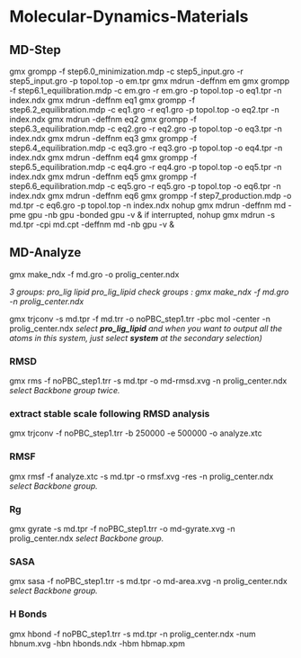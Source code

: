 # Molecular-Dynamics-Materials
## MD-Step
gmx grompp -f step6.0_minimization.mdp -c step5_input.gro -r step5_input.gro -p topol.top -o em.tpr
gmx mdrun -deffnm em
gmx grompp -f step6.1_equilibration.mdp -c em.gro -r em.gro -p topol.top -o eq1.tpr -n index.ndx
gmx mdrun -deffnm eq1
gmx grompp -f step6.2_equilibration.mdp -c eq1.gro -r eq1.gro -p topol.top -o eq2.tpr -n index.ndx
gmx mdrun -deffnm eq2
gmx grompp -f step6.3_equilibration.mdp -c eq2.gro -r eq2.gro -p topol.top -o eq3.tpr -n index.ndx
gmx mdrun -deffnm eq3
gmx grompp -f step6.4_equilibration.mdp -c eq3.gro -r eq3.gro -p topol.top -o eq4.tpr -n index.ndx
gmx mdrun -deffnm eq4
gmx grompp -f step6.5_equilibration.mdp -c eq4.gro -r eq4.gro -p topol.top -o eq5.tpr -n index.ndx
gmx mdrun -deffnm eq5
gmx grompp -f step6.6_equilibration.mdp -c eq5.gro -r eq5.gro -p topol.top -o eq6.tpr -n index.ndx
gmx mdrun -deffnm eq6
gmx grompp -f step7_production.mdp -o md.tpr -c eq6.gro -p topol.top -n index.ndx
nohup gmx mdrun -deffnm md -pme gpu -nb gpu -bonded gpu -v & 
if interrupted,
nohup gmx mdrun -s md.tpr -cpi md.cpt -deffnm md -nb gpu -v & 
## MD-Analyze
gmx make_ndx -f md.gro -o prolig_center.ndx

  _3 groups: pro_lig lipid pro_lig_lipid_
  _check groups : gmx make_ndx -f md.gro -n prolig_center.ndx_

gmx trjconv -s md.tpr -f md.trr -o noPBC_step1.trr -pbc mol -center -n prolig_center.ndx
  _select **pro_lig_lipid** and when you want to output all the atoms in this system, just select **system** at the secondary selection)_
### RMSD
gmx rms -f noPBC_step1.trr -s md.tpr -o md-rmsd.xvg -n prolig_center.ndx
  _select Backbone group twice._
### extract stable scale following RMSD analysis
gmx trjconv -f noPBC_step1.trr -b 250000 -e 500000 -o analyze.xtc 
### RMSF
gmx rmsf -f analyze.xtc  -s md.tpr -o rmsf.xvg -res -n prolig_center.ndx
_select Backbone group._
### Rg
gmx gyrate -s md.tpr -f noPBC_step1.trr -o md-gyrate.xvg -n prolig_center.ndx
  _select Backbone group._
### SASA
gmx sasa -f noPBC_step1.trr -s md.tpr -o md-area.xvg -n prolig_center.ndx
_select Backbone group._
### H Bonds
gmx hbond -f noPBC_step1.trr -s md.tpr -n prolig_center.ndx -num hbnum.xvg -hbn hbonds.ndx -hbm hbmap.xpm

